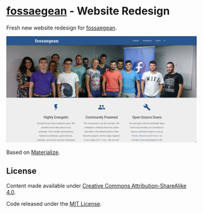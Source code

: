 # [fossaegean](https://www.fossaegean.gr) - Website Redesign

Fresh new website redesign for [fossaegean](https://www.fossaegean.gr).

![Preview](/img/preview.png)

Based on [Materialize](https://www.github.com/Dogfalo/materialize).

## License

Content made available under [Creative Commons Attribution-ShareAlike 4.0](http://creativecommons.org/licenses/by-sa/4.0).

Code released under the [MIT License](LICENSE).
